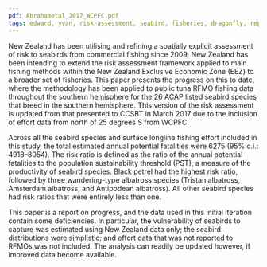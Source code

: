 ```yaml
---
pdf: Abrahametal_2017_WCPFC.pdf
tags: edward, yvan, risk-assessment, seabird, fisheries, dragonfly, report
---
```

New Zealand has been utilising and refining a spatially explicit assessment of
risk to seabirds from commercial fishing since 2009. New Zealand has been
intending to extend the risk assessment framework applied to main fishing
methods within the New Zealand Exclusive Economic Zone (EEZ) to a broader set of
fisheries. This paper presents the progress on this to date, where the
methodology has been applied to public tuna RFMO fishing data throughout the
southern hemisphere for the 26 ACAP listed seabird species that breed in the
southern hemisphere. This version of the risk assessment is updated from that
presented to CCSBT in March 2017 due to the inclusion of effort data from north
of 25 degrees S from WCPFC.

Across all the seabird species and surface longline fishing effort included in
this study, the total estimated annual potential fatalities were 6275 (95% c.i.:
4918–8054). The risk ratio is defined as the ratio of the annual potential
fatalities to the population sustainability threshold (PST), a measure of the
productivity of seabird species. Black petrel had the highest risk ratio,
followed by three wandering-type albatross species (Tristan albatross, Amsterdam
albatross, and Antipodean albatross). All other seabird species had risk ratios
that were entirely less than one.

This paper is a report on progress, and the data used in this initial iteration
contain some deficiencies. In particular, the vulnerability of seabirds to
capture was estimated using New Zealand data only; the seabird distributions
were simplistic; and effort data that was not reported to RFMOs was not
included.  The analysis can readily be updated however, if improved data become
available.

